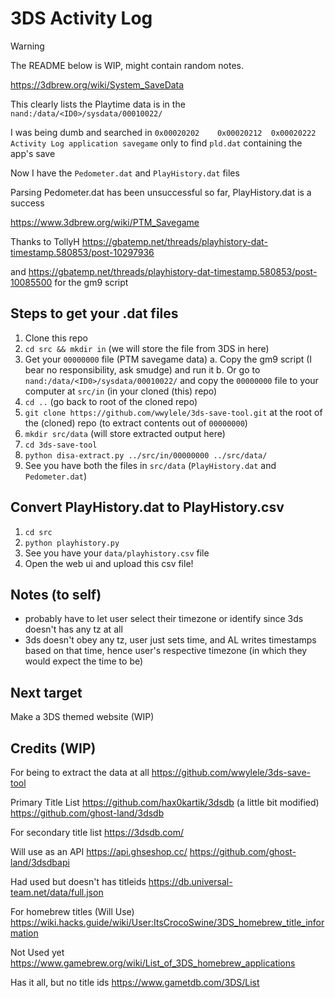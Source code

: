 # 3DS Activity Log

> [!WARNING]
> The README below is WIP, might contain random notes.

https://3dbrew.org/wiki/System_SaveData

This clearly lists the Playtime data is in the `nand:/data/<ID0>/sysdata/00010022/`

I was being dumb and searched in `0x00020202 	0x00020212 	0x00020222 	Activity Log application savegame` only to find `pld.dat` containing the app's save

Now I have the `Pedometer.dat` and `PlayHistory.dat` files

Parsing Pedometer.dat has been unsuccessful so far, PlayHistory.dat is a success

https://www.3dbrew.org/wiki/PTM_Savegame

Thanks to TollyH https://gbatemp.net/threads/playhistory-dat-timestamp.580853/post-10297936

and https://gbatemp.net/threads/playhistory-dat-timestamp.580853/post-10085500 for the gm9 script

## Steps to get your .dat files

1. Clone this repo
2. `cd src && mkdir in` (we will store the file from 3DS in here)
3. Get your `00000000` file (PTM savegame data)
   a. Copy the gm9 script (I bear no responsibility, ask smudge) and run it
   b. Or go to `nand:/data/<ID0>/sysdata/00010022/` and copy the `00000000` file to your computer at `src/in` (in your cloned (this) repo)
4. `cd ..` (go back to root of the cloned repo)
5. `git clone https://github.com/wwylele/3ds-save-tool.git` at the root of the (cloned) repo (to extract contents out of `00000000`)
6. `mkdir src/data` (will store extracted output here)
7. `cd 3ds-save-tool`
8. `python disa-extract.py ../src/in/00000000 ../src/data/`
9. See you have both the files in `src/data` (`PlayHistory.dat` and `Pedometer.dat`)

## Convert PlayHistory.dat to PlayHistory.csv

1. `cd src`
2. `python playhistory.py`
3. See you have your `data/playhistory.csv` file
4. Open the web ui and upload this csv file!

## Notes (to self)

- probably have to let user select their timezone or identify since 3ds doesn't has any tz at all
- 3ds doesn't obey any tz, user just sets time, and AL writes timestamps based on that time, hence user's respective timezone (in which they would expect the time to be)

## Next target

Make a 3DS themed website (WIP)

## Credits (WIP)

For being to extract the data at all
https://github.com/wwylele/3ds-save-tool

Primary Title List
https://github.com/hax0kartik/3dsdb (a little bit modified)
https://github.com/ghost-land/3dsdb

For secondary title list
https://3dsdb.com/

Will use as an API
https://api.ghseshop.cc/
https://github.com/ghost-land/3dsdbapi

Had used but doesn't has titleids
https://db.universal-team.net/data/full.json

For homebrew titles (Will Use)
https://wiki.hacks.guide/wiki/User:ItsCrocoSwine/3DS_homebrew_title_information

Not Used yet
https://www.gamebrew.org/wiki/List_of_3DS_homebrew_applications

Has it all, but no title ids
https://www.gametdb.com/3DS/List
